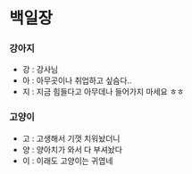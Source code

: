 # 백일장


### 강아지

- 강 : 강사님
- 아 : 아무곳이나 취업하고 싶슴다..
- 지 : 지금 힘들다고 아무데나 들어가지 마세요 ㅎㅎ



### 고양이

- 고 :  고생해서 기껏 치워놨더니
- 양 :  양아치가 와서 다 부셔놨다
- 이 :  이래도 고양이는 귀엽네
